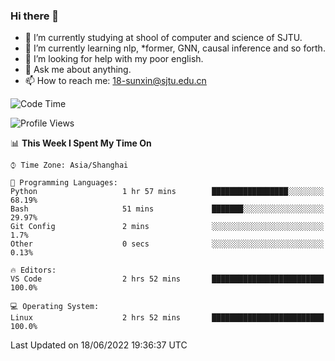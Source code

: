 ### Hi there 👋

<!--
**sunxin000/sunxin000** is a ✨ _special_ ✨ repository because its `README.md` (this file) appears on your GitHub profile.

Here are some ideas to get you started:

- 🔭 I’m currently working on ...
- 🌱 I’m currently learning ...
- 👯 I’m looking to collaborate on ...
- 🤔 I’m looking for help with ...
- 💬 Ask me about ...
- 📫 How to reach me: ...
- 😄 Pronouns: ...
- ⚡ Fun fact: ...
-->
- 🏫 I’m currently studying at shool of computer and science of SJTU.
- 🌱 I’m currently learning nlp, \*former, GNN, causal inference and so forth.
- 🤔 I’m looking for help with my poor english.
- 💬 Ask me about anything.
- 📫 How to reach me: 18-sunxin@sjtu.edu.cn
<!--START_SECTION:waka-->
![Code Time](http://img.shields.io/badge/Code%20Time-205%20hrs%2048%20mins-blue)

![Profile Views](http://img.shields.io/badge/Profile%20Views-0-blue)

📊 **This Week I Spent My Time On** 

```text
⌚︎ Time Zone: Asia/Shanghai

💬 Programming Languages: 
Python                   1 hr 57 mins        █████████████████░░░░░░░░   68.19% 
Bash                     51 mins             ███████░░░░░░░░░░░░░░░░░░   29.97% 
Git Config               2 mins              ░░░░░░░░░░░░░░░░░░░░░░░░░   1.7% 
Other                    0 secs              ░░░░░░░░░░░░░░░░░░░░░░░░░   0.13%

🔥 Editors: 
VS Code                  2 hrs 52 mins       █████████████████████████   100.0%

💻 Operating System: 
Linux                    2 hrs 52 mins       █████████████████████████   100.0%

```


 Last Updated on 18/06/2022 19:36:37 UTC
<!--END_SECTION:waka-->
